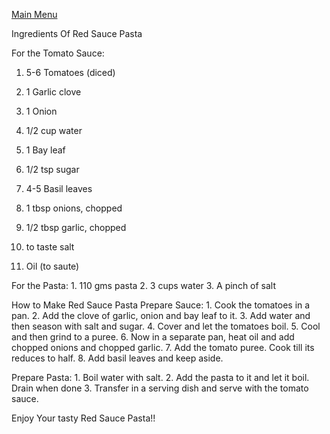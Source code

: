 [Main Menu](MainPage.md)

Ingredients Of Red Sauce Pasta

For the Tomato Sauce:
1. 5-6 Tomatoes (diced)

2. 1 Garlic clove

3. 1 Onion

4. 1/2 cup water

5. 1 Bay leaf

6. 1/2 tsp sugar

7. 4-5 Basil leaves

8. 1 tbsp onions, chopped

9. 1/2 tbsp garlic, chopped

10. to taste salt

11. Oil (to saute)
    
 For the Pasta:
    1. 110 gms pasta
    2. 3 cups water
    3. A pinch of salt

How to Make Red Sauce Pasta
Prepare Sauce:
    1. Cook the tomatoes in a pan.
    2. Add the clove of garlic, onion and bay leaf to it.
    3. Add water and then season with salt and sugar.
    4. Cover and let the tomatoes boil.
    5. Cool and then grind to a puree.
    6. Now in a separate pan, heat oil and add chopped onions and chopped garlic.
    7. Add the tomato puree. Cook till its reduces to half.
    8. Add basil leaves and keep aside.

Prepare Pasta:
    1. Boil water with salt.
    2. Add the pasta to it and let it boil. Drain when done
    3. Transfer in a serving dish and serve with the tomato sauce.
    
Enjoy Your tasty Red Sauce Pasta!!
